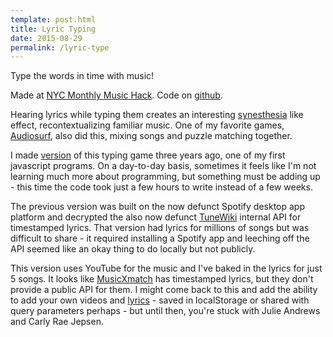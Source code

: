```yaml
---
template: post.html
title: Lyric Typing
date: 2015-08-29
permalink: /lyric-type
---
```


Type the words in time with music!

<div id='buttons'></div>

<div id='player'></div>

Made at [NYC Monthly Music Hack](http://monthlymusichackathon.org/). Code on [github](https://github.com/1wheel/roadtolarissa/tree/master/source/javascripts/posts/lyricType).

Hearing lyrics while typing them creates an interesting [synesthesia](https://en.wikipedia.org/wiki/Synesthesia) like effect, recontextualizing familiar music. One of my favorite games, [Audiosurf](https://en.wikipedia.org/wiki/Audiosurf), also did this, mixing songs and puzzle matching together. 

I made [version](https://github.com/1wheel/typing) of this typing game three years ago, one of my first javascript programs.  On a day-to-day basis, sometimes it feels like I'm not learning much more about programming, but something must be adding up - this time the code took just a few hours to write instead of a few weeks. 

The previous version was built on the now defunct Spotify desktop app platform and decrypted the also now defunct [TuneWiki](https://en.wikipedia.org/wiki/TuneWiki) internal API for timestamped lyrics. That version had lyrics for millions of songs but was difficult to share - it required installing a Spotify app and leeching off the API seemed like an okay thing to do locally but not publicly. 

This version uses YouTube for the music and I've baked in the lyrics for just 5 songs. It looks like [MusicXmatch](https://developer.musixmatch.com/) has timestamped lyrics, but they don't provide a public API for them. I might come back to this and add the ability to add your own videos and [lyrics](https://en.wikipedia.org/wiki/LRC_(file_format)) - saved in localStorage or shared with query parameters perhaps - but until then, you're stuck with Julie Andrews and Carly Rae Jepsen.


<div class='tooltip'></div>



<link rel="stylesheet" type="text/css" href="/javascripts/posts/lyricType/style.css">


<script src="/javascripts/libs/d3.4.11.js" type="text/javascript"></script>
<script src="/javascripts/libs/lodash.js" type="text/javascript"></script>
<script src="/javascripts/libs/d3-jetpack-v1.js" type="text/javascript"></script>
<script src="/javascripts/libs/d3-starterkit-v1.js" type="text/javascript"></script>

<script src="https://www.youtube.com/iframe_api" type="text/javascript"></script>
<script src="/javascripts/posts/lyricType/songs.js"></script>
<script src="/javascripts/posts/lyricType/script.js"></script>
